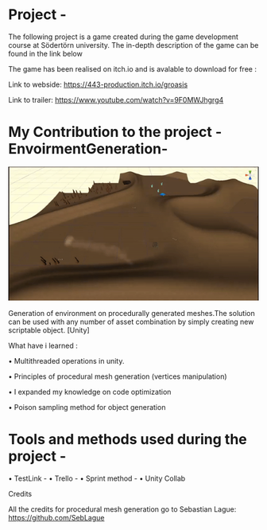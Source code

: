 # Project -
The following project is a game created during the game development course at Södertörn university. The in-depth description of the game can be found in the link below

The game has been realised on itch.io and is avalable to download for free :

Link to webside: https://443-production.itch.io/groasis 

Link to trailer: https://www.youtube.com/watch?v=9F0MWJhgrg4

# My Contribution to the project - EnvoirmentGeneration-

![](Gif_Game.gif)

Generation of environment on procedurally generated meshes.The solution can be used with any number of asset combination by simply 
creating new scriptable object. [Unity]

What have i learned :

• Multithreaded operations in unity.

• Principles of procedural mesh generation (vertices manipulation)

• I expanded my knowledge on code optimization

• Poison sampling method for object generation

# Tools and methods used during the project -

• TestLink - 
• Trello -
• Sprint method -
• Unity Collab


Credits

All the credits for procedural mesh generation go to Sebastian Lague:
https://github.com/SebLague

